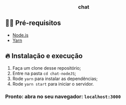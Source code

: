 
<h3 align="center">
  chat
</h3>



## ✋🏻 Pré-requisitos

- [Node.js](https://nodejs.org/en/)
- [Yarn](https://yarnpkg.com/pt-BR/docs/install)

## 🔥 Instalação e execução

1. Faça um clone desse repositório;
2. Entre na pasta `cd chat-nodeJS`;
3. Rode `yarn` para instalar as dependências;
4. Rode `yarn start` para iniciar o servidor.

### Pronto: abra no seu navegador: `localhost:3000` 


